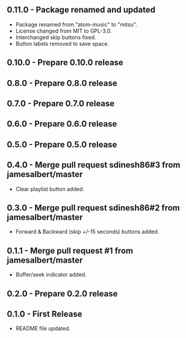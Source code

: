 ## 0.11.0 - Package renamed and updated
* Package renamed from "atom-music" to "mitsu".
* License changed from MIT to GPL-3.0.
* Interchanged skip buttons fixed.
* Button labels removed to save space.

## 0.10.0 - Prepare 0.10.0 release

## 0.8.0 - Prepare 0.8.0 release

## 0.7.0 - Prepare 0.7.0 release

## 0.6.0 - Prepare 0.6.0 release

## 0.5.0 - Prepare 0.5.0 release

## 0.4.0 - Merge pull request sdinesh86#3 from jamesalbert/master
* Clear playlist button added.

## 0.3.0 - Merge pull request sdinesh86#2 from jamesalbert/master
* Forward & Backward (skip +/-15 seconds) buttons added.

## 0.1.1 - Merge pull request #1 from jamesalbert/master
* Buffer/seek indicator added.

## 0.2.0 - Prepare 0.2.0 release

## 0.1.0 - First Release
* README file updated.
